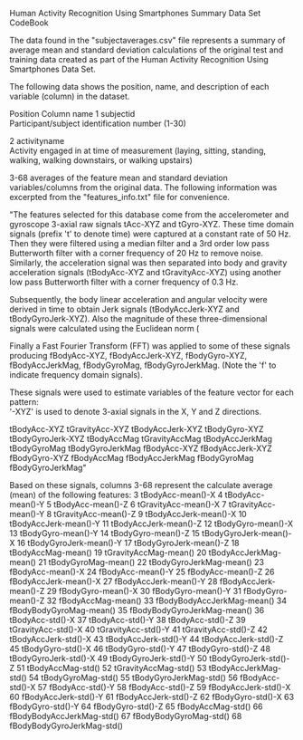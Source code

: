 Human Activity Recognition Using Smartphones Summary Data Set CodeBook

The data found in the "subjectaverages.csv" file represents a summary of average mean and standard deviation calculations of the original test and training data created as part of the Human Activity Recognition Using Smartphones Data Set.  

The following data shows the position, name, and description of each variable (column) in the dataset.

Position  Column name
1	subjectid   
Participant/subject identification number (1-30)

2	activityname  
Activity engaged in at time of measurement (laying, sitting, standing, walking, walking downstairs, or walking upstairs)

3-68 averages of the feature mean and standard deviation variables/columns from the original data.  The following information was excerpted from the "features_info.txt" file for convenience.

"The features selected for this database come from the accelerometer and gyroscope 3-axial raw signals tAcc-XYZ and tGyro-XYZ. These time domain signals (prefix 't' to denote time) were captured at a constant rate of 50 Hz. Then they were filtered using a median filter and a 3rd order low pass Butterworth filter with a corner frequency of 20 Hz to remove noise. Similarly, the acceleration signal was then separated into body and gravity acceleration signals (tBodyAcc-XYZ and tGravityAcc-XYZ) using another low pass Butterworth filter with a corner frequency of 0.3 Hz. 

Subsequently, the body linear acceleration and angular velocity were derived in time to obtain Jerk signals (tBodyAccJerk-XYZ and tBodyGyroJerk-XYZ). Also the magnitude of these three-dimensional signals were calculated using the Euclidean norm (

Finally a Fast Fourier Transform (FFT) was applied to some of these signals producing fBodyAcc-XYZ, fBodyAccJerk-XYZ, fBodyGyro-XYZ, fBodyAccJerkMag, fBodyGyroMag, fBodyGyroJerkMag. (Note the 'f' to indicate frequency domain signals). 

These signals were used to estimate variables of the feature vector for each pattern:  
'-XYZ' is used to denote 3-axial signals in the X, Y and Z directions.  

tBodyAcc-XYZ
tGravityAcc-XYZ
tBodyAccJerk-XYZ
tBodyGyro-XYZ
tBodyGyroJerk-XYZ
tBodyAccMag
tGravityAccMag
tBodyAccJerkMag
tBodyGyroMag
tBodyGyroJerkMag
fBodyAcc-XYZ
fBodyAccJerk-XYZ
fBodyGyro-XYZ
fBodyAccMag
fBodyAccJerkMag
fBodyGyroMag
fBodyGyroJerkMag"

Based on these signals, columns 3-68 represent the calculate average (mean) of the following features:
3	tBodyAcc-mean()-X
4	tBodyAcc-mean()-Y
5	tBodyAcc-mean()-Z
6	tGravityAcc-mean()-X
7	tGravityAcc-mean()-Y
8	tGravityAcc-mean()-Z
9	tBodyAccJerk-mean()-X
10	tBodyAccJerk-mean()-Y
11	tBodyAccJerk-mean()-Z
12	tBodyGyro-mean()-X
13	tBodyGyro-mean()-Y
14	tBodyGyro-mean()-Z
15	tBodyGyroJerk-mean()-X
16	tBodyGyroJerk-mean()-Y
17	tBodyGyroJerk-mean()-Z
18	tBodyAccMag-mean()
19	tGravityAccMag-mean()
20	tBodyAccJerkMag-mean()
21	tBodyGyroMag-mean()
22	tBodyGyroJerkMag-mean()
23	fBodyAcc-mean()-X
24	fBodyAcc-mean()-Y
25	fBodyAcc-mean()-Z
26	fBodyAccJerk-mean()-X
27	fBodyAccJerk-mean()-Y
28	fBodyAccJerk-mean()-Z
29	fBodyGyro-mean()-X
30	fBodyGyro-mean()-Y
31	fBodyGyro-mean()-Z
32	fBodyAccMag-mean()
33	fBodyBodyAccJerkMag-mean()
34	fBodyBodyGyroMag-mean()
35	fBodyBodyGyroJerkMag-mean()
36	tBodyAcc-std()-X
37	tBodyAcc-std()-Y
38	tBodyAcc-std()-Z
39	tGravityAcc-std()-X
40	tGravityAcc-std()-Y
41	tGravityAcc-std()-Z
42	tBodyAccJerk-std()-X
43	tBodyAccJerk-std()-Y
44	tBodyAccJerk-std()-Z
45	tBodyGyro-std()-X
46	tBodyGyro-std()-Y
47	tBodyGyro-std()-Z
48	tBodyGyroJerk-std()-X
49	tBodyGyroJerk-std()-Y
50	tBodyGyroJerk-std()-Z
51	tBodyAccMag-std()
52	tGravityAccMag-std()
53	tBodyAccJerkMag-std()
54	tBodyGyroMag-std()
55	tBodyGyroJerkMag-std()
56	fBodyAcc-std()-X
57	fBodyAcc-std()-Y
58	fBodyAcc-std()-Z
59	fBodyAccJerk-std()-X
60	fBodyAccJerk-std()-Y
61	fBodyAccJerk-std()-Z
62	fBodyGyro-std()-X
63	fBodyGyro-std()-Y
64	fBodyGyro-std()-Z
65	fBodyAccMag-std()
66	fBodyBodyAccJerkMag-std()
67	fBodyBodyGyroMag-std()
68	fBodyBodyGyroJerkMag-std()
